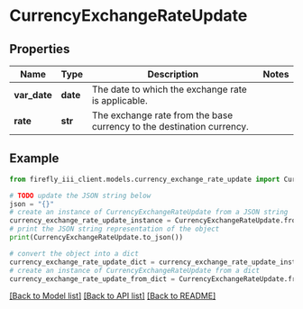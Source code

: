 # CurrencyExchangeRateUpdate


## Properties

Name | Type | Description | Notes
------------ | ------------- | ------------- | -------------
**var_date** | **date** | The date to which the exchange rate is applicable. | 
**rate** | **str** | The exchange rate from the base currency to the destination currency. | 

## Example

```python
from firefly_iii_client.models.currency_exchange_rate_update import CurrencyExchangeRateUpdate

# TODO update the JSON string below
json = "{}"
# create an instance of CurrencyExchangeRateUpdate from a JSON string
currency_exchange_rate_update_instance = CurrencyExchangeRateUpdate.from_json(json)
# print the JSON string representation of the object
print(CurrencyExchangeRateUpdate.to_json())

# convert the object into a dict
currency_exchange_rate_update_dict = currency_exchange_rate_update_instance.to_dict()
# create an instance of CurrencyExchangeRateUpdate from a dict
currency_exchange_rate_update_from_dict = CurrencyExchangeRateUpdate.from_dict(currency_exchange_rate_update_dict)
```
[[Back to Model list]](../README.md#documentation-for-models) [[Back to API list]](../README.md#documentation-for-api-endpoints) [[Back to README]](../README.md)


